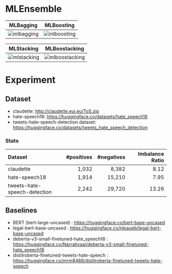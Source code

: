 # MLEnsemble

| MLBagging | MLBoosting |
:--:|:--:
| ![mlbagging](https://user-images.githubusercontent.com/24326273/167428926-4f2eab61-070a-4ad1-b740-fa09f87b4b69.png) | ![mlboosting](https://user-images.githubusercontent.com/24326273/167429014-f41a7251-4aa0-4302-b9e4-416ebec648a3.png) |

| MLStacking | MLBoostacking |
:--:|:--:
| ![mlstacking](https://user-images.githubusercontent.com/24326273/167429038-50d5e7c0-0834-4b20-9f36-7bd61299d460.png) | ![mlboostacking](https://user-images.githubusercontent.com/24326273/167429063-e23adaaf-d2ed-4646-9bc6-68e71ed3a4f3.png) |


# Experiment

## Dataset
- claudette: http://claudette.eui.eu/ToS.zip
- hate-speech18: https://huggingface.co/datasets/hate_speech18 
- tweets-hate-speech-detection dataset: https://huggingface.co/datasets/tweets_hate_speech_detection


### Stats
| Dataset | #positives | #negatives | Imbalance Ratio |
:---|---:|---:|---:
| claudette | 1,032 | 8,382| 8.12 |
| hate-speech18 | 1,914 | 15,210 | 7.95 |
| tweets-hate-speech-detection | 2,242 | 29,720 | 13.26 |


## Baselines
- BERT (bert-large-uncased) : https://huggingface.co/bert-base-uncased
- legal-bert-base-uncased : https://huggingface.co/nlpaueb/legal-bert-base-uncased
- deberta-v3-small-finetuned-hate_speech18 : https://huggingface.co/Narrativaai/deberta-v3-small-finetuned-hate_speech18
- distilroberta-finetuned-tweets-hate-speech : https://huggingface.co/mrm8488/distilroberta-finetuned-tweets-hate-speech
